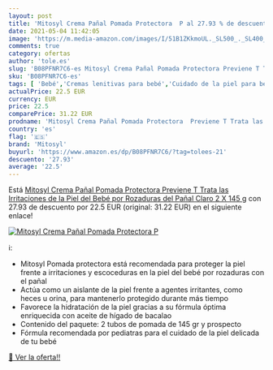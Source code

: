 ```yaml
---
layout: post
title: 'Mitosyl Crema Pañal Pomada Protectora  P al 27.93 % de descuento'
date: 2021-05-04 11:42:05
image: 'https://m.media-amazon.com/images/I/51B1ZKkmoUL._SL500_._SL400_.jpg'
comments: true
category: ofertas
author: 'tole.es'
slug: 'B08PFNR7C6-es Mitosyl Crema Pañal Pomada Protectora Previene T Trata las...'
sku: 'B08PFNR7C6-es'
tags: [ 'Bebé','Cremas lenitivas para bebé','Cuidado de la piel para bebé','Higiene y cuidado','bebé','mitosyl','pañal', ]
actualPrice: 22.5 EUR
currency: EUR
price: 22.5
comparePrice: 31.22 EUR
prodname: 'Mitosyl Crema Pañal Pomada Protectora  Previene T Trata las Irritaciones de la Piel del Bebé por Rozaduras del Pañal  Claro 2 X 145 g'
country: 'es'
flag: '🇪🇸'
brand: 'Mitosyl'
buyurl: 'https://www.amazon.es/dp/B08PFNR7C6/?tag=tolees-21'
descuento: '27.93'
average: '22.5'
---
```


Está [Mitosyl Crema Pañal Pomada Protectora  Previene T Trata las Irritaciones de la Piel del Bebé por Rozaduras del Pañal  Claro 2 X 145 g](https://www.amazon.es/dp/B08PFNR7C6/?tag=tolees-21) con 27.93 de descuento por 22.5 EUR (original: 31.22 EUR) en el siguiente enlace!

[![Mitosyl Crema Pañal Pomada Protectora  P](https://m.media-amazon.com/images/I/51B1ZKkmoUL._SL500_._SL400_.jpg)](https://www.amazon.es/dp/B08PFNR7C6/?tag=tolees-21)

ℹ️:

- Mitosyl Pomada protectora está recomendada para proteger la piel frente a irritaciones y escoceduras en la piel del bebé por rozaduras con el pañal
- Actúa como un aislante de la piel frente a agentes irritantes, como heces u orina, para mantenerlo protegido durante más tiempo
- Favorece la hidratación de la piel gracias a su fórmula óptima enriquecida con aceite de hígado de bacalao
- Contenido del paquete: 2 tubos de pomada de 145 gr y prospecto
- Fórmula recomendada por pediatras para el cuidado de la piel delicada de tu bebé

[🛒 Ver la oferta!!](https://www.amazon.es/dp/B08PFNR7C6/?tag=tolees-21)
